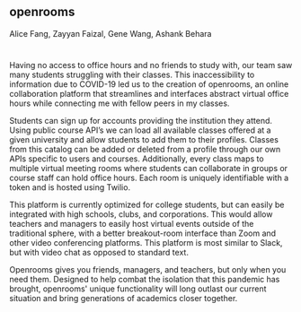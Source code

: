 ## openrooms
Alice Fang, Zayyan Faizal, Gene Wang, Ashank Behara
#

Having no access to office hours and no friends to study with, our team saw many students struggling with their classes. This inaccessibility to information due to COVID-19 led us to the creation of openrooms, an online collaboration platform that streamlines and interfaces abstract virtual office hours while connecting me with fellow peers in my classes.

Students can sign up for accounts providing the institution they attend. Using public course API’s we can load all available classes offered at a given university and allow students to add them to their profiles. Classes from this catalog can be added or deleted from a profile through our own APIs specific to users and courses. Additionally, every class maps to multiple virtual meeting rooms where students can collaborate in groups or course staff can hold office hours. Each room is uniquely identifiable with a token and is hosted using Twilio. 

This platform is currently optimized for college students, but can easily be integrated with high schools, clubs, and corporations. This would allow teachers and managers to easily host virtual events outside of the traditional sphere, with a better breakout-room interface than Zoom and other video conferencing platforms. This platform is most similar to Slack, but with video chat as opposed to standard text.

Openrooms gives you friends, managers, and teachers, but only when you need them. Designed to help combat the isolation that this pandemic has brought, openrooms' unique functionality will long outlast our current situation and bring generations of academics closer together.
